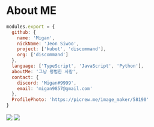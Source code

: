 # About ME

```js
modules.export = {
  github: {
    name: 'Migan',
    nickName: 'Jeon Siwoo',
    project: ['kubot', 'discommand'],
    org: ['discommand']
  },
  language: ['TypeScript', 'JavaScript', 'Python'],
  aboutMe: '그냥 평범한 사람',
  contact: {
    discord: 'Migan#9999',
    email: 'migan9857@gmail.com'
  },
  ProfilePhoto: 'https://picrew.me/image_maker/58190'
}   
```
<img src="https://github-readme-stats.vercel.app/api/top-langs/?username=Migan178&theme=dark&hide_border=true&layout=compact" align="center" />
<img src="https://github-readme-stats.vercel.app/api/?username=Migan178&theme=dark&hide_border=true&layout=compact" align="center" />
